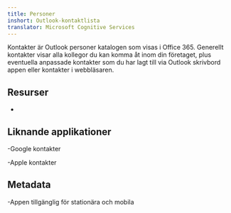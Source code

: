 ```yaml
---
title: Personer
inshort: Outlook-kontaktlista
translator: Microsoft Cognitive Services
---
```


Kontakter är Outlook personer katalogen som visas i Office 365.
Generellt kontakter visar alla kollegor du kan komma åt inom din
företaget, plus eventuella anpassade kontakter som du har lagt till via Outlook skrivbord
appen eller kontakter i webbläsaren.

Resurser
---------

-   

Liknande applikationer
--------------------

-Google kontakter

-Apple kontakter

Metadata
--------

-Appen tillgänglig för stationära och mobila

